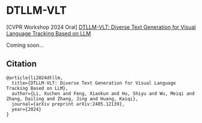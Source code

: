 # DTLLM-VLT
[CVPR Workshop 2024 Oral] [DTLLM-VLT: Diverse Text Generation for Visual Language Tracking Based on LLM](https://arxiv.org/abs/2405.12139)

Coming soon...

## Citation
```
@article{li2024dtllm,
  title={DTLLM-VLT: Diverse Text Generation for Visual Language Tracking Based on LLM},
  author={Li, Xuchen and Feng, Xiaokun and Hu, Shiyu and Wu, Meiqi and Zhang, Dailing and Zhang, Jing and Huang, Kaiqi},
  journal={arXiv preprint arXiv:2405.12139},
  year={2024}
}
